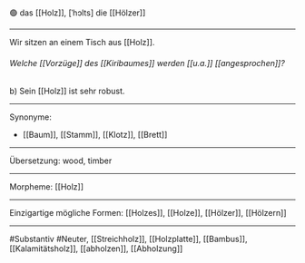 🟢 das [[Holz]], [ˈhɔlts]
die [[Hölzer]]

---
Wir sitzen an einem Tisch aus [[Holz]].

###### Welche [[Vorzüge]] des [[Kiribaumes]] werden [[u.a.]] [[angesprochen]]?
b) Sein [[Holz]] ist sehr robust.


---
Synonyme: 
- [[Baum]], [[Stamm]], [[Klotz]], [[Brett]]

---
Übersetzung: wood, timber

---
Morpheme: 
[[Holz]]

---
Einzigartige mögliche Formen: [[Holzes]], [[Holze]], [[Hölzer]], [[Hölzern]]

---
#Substantiv #Neuter, [[Streichholz]], [[Holzplatte]], [[Bambus]], [[Kalamitätsholz]], [[abholzen]], [[Abholzung]]
